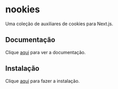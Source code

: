# nookies

Uma coleção de auxiliares de cookies para Next.js.

## Documentação

Clique [aqui](https://github.com/maticzav/nookies) para ver a documentação.

## Instalação

Clique [aqui](https://www.npmjs.com/package/nookies) para fazer a instalação.
